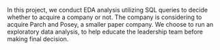 In this project, we conduct EDA analysis utilizing SQL queries to decide whether to acquire a company or not.
The company is considering to acquire Parch and Posey, a smaller paper company. We choose to run an exploratory data analysis, to help educate the leadership team before making final decision.
